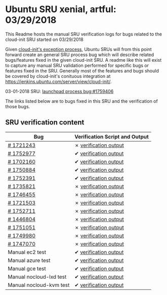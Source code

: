 Ubuntu SRU xenial, artful: 03/29/2018
=====
This Readme hosts the manual SRU verification logs for bugs related to the cloud-init SRU started on 03/29/2018

Given [cloud-init's exception process](https://wiki.ubuntu.com/CloudinitUpdates), Ubuntu SRUs will from this point forward create an general SRU process bug which will describe related bugs/features fixed in the given cloud-init SRU. A readme like this will exist to capture any manual SRU validation performed for specific bugs or features fixed in the SRU. Generally most of the features and bugs should be covered by cloud-init's conituous integration at https://jenkins.ubuntu.com/server/view/cloud-init/.


03-01-2018 SRU: [launchpad process bug:#1759406](https://pad.lv/1759406)


The links listed below are to bugs fixed in this SRU and the verification of those bugs.

## SRU verification content
| Bug | Verification Script and Output |
| -------- |  -------- |
| [# 1721243](http://pad.lv/1721243) | ✗ [verification output](../bugs/lp-1721243.txt) |
| [# 1752977](http://pad.lv/1752977) | ✔ [verification output](../bugs/lp-1752977.txt) |
| [# 1702160](http://pad.lv/1702160) | ✔ [verification output](../bugs/lp-1702160.txt) |
| [# 1750884](http://pad.lv/1750884) | ✔ [verification output](../bugs/lp-1750884.txt) |
| [# 1752391](http://pad.lv/1752391) | ✔ [verification output](../bugs/lp-1752391.txt) |
| [# 1735821](http://pad.lv/1735821) | ✗ [verification output](../bugs/lp-1735821.txt) |
| [# 1746455](http://pad.lv/1746455) | ✗ [verification output](../bugs/lp-1746455.txt) |
| [# 1721503](http://pad.lv/1721503) | ✗ [verification output](../bugs/lp-1721503.txt) |
| [# 1752711](http://pad.lv/1752711) | ✗ [verification output](../bugs/lp-1752711.txt) |
| [# 1446804](http://pad.lv/1446804) | ✗ [verification output](../bugs/lp-1446804.txt) |
| [# 1751051](http://pad.lv/1751051) | ✗ [verification output](../bugs/lp-1751051.txt) |
| [# 1749980](http://pad.lv/1749980) | ✗ [verification output](../bugs/lp-1749980.txt) |
| [# 1747070](http://pad.lv/1747070) | ✗ [verification output](../bugs/lp-1747070.txt) |
| Manual ec2 test | ✔ [verification output](../manual/ec2-sru-18.2.4.txt) |
| Manual azure test | ✔ [verification output](../manual/azure-sru-18.2.4.txt) |
| Manual gce test | ✔ [verification output](../manual/gce-sru-18.2.4.txt) |
| Manual nocloud-lxd test | ✔ [verification output](../manual/nocloud-lxd-18.2.4.txt) |
| Manual nocloud-kvm test | ✔ [verification output](../manual/nocloud-kvm-18.2.4.txt) |

